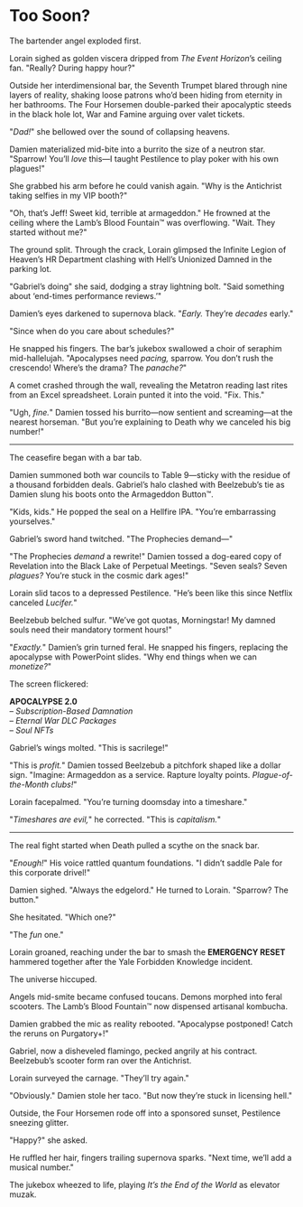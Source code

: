 # Too Soon?

The bartender angel exploded first.  

Lorain sighed as golden viscera dripped from *The Event Horizon*’s ceiling fan. "Really? During happy hour?"  

Outside her interdimensional bar, the Seventh Trumpet blared through nine layers of reality, shaking loose patrons who’d been hiding from eternity in her bathrooms. The Four Horsemen double-parked their apocalyptic steeds in the black hole lot, War and Famine arguing over valet tickets.  

"*Dad!*" she bellowed over the sound of collapsing heavens.  

Damien materialized mid-bite into a burrito the size of a neutron star. "Sparrow! You’ll *love* this—I taught Pestilence to play poker with his own plagues!"  

She grabbed his arm before he could vanish again. "Why is the Antichrist taking selfies in my VIP booth?"  

"Oh, that’s Jeff! Sweet kid, terrible at armageddon." He frowned at the ceiling where the Lamb’s Blood Fountain™️ was overflowing. "Wait. They started without me?"  

The ground split. Through the crack, Lorain glimpsed the Infinite Legion of Heaven’s HR Department clashing with Hell’s Unionized Damned in the parking lot.  

"Gabriel’s doing" she said, dodging a stray lightning bolt. "Said something about ‘end-times performance reviews.’"  

Damien’s eyes darkened to supernova black. "*Early.* They’re *decades* early."  

"Since when do you care about schedules?"  

He snapped his fingers. The bar’s jukebox swallowed a choir of seraphim mid-hallelujah. "Apocalypses need *pacing,* sparrow. You don’t rush the crescendo! Where’s the drama? The *panache?*"  

A comet crashed through the wall, revealing the Metatron reading last rites from an Excel spreadsheet. Lorain punted it into the void. "Fix. This."  

"Ugh, *fine.*" Damien tossed his burrito—now sentient and screaming—at the nearest horseman. "But you’re explaining to Death why we canceled his big number!"  

---  

The ceasefire began with a bar tab.  

Damien summoned both war councils to Table 9—sticky with the residue of a thousand forbidden deals. Gabriel’s halo clashed with Beelzebub’s tie as Damien slung his boots onto the Armageddon Button™️.  

"Kids, kids." He popped the seal on a Hellfire IPA. "You’re embarrassing yourselves."  

Gabriel’s sword hand twitched. "The Prophecies demand—"  

"The Prophecies *demand* a rewrite!" Damien tossed a dog-eared copy of Revelation into the Black Lake of Perpetual Meetings. "Seven seals? Seven *plagues?* You’re stuck in the cosmic dark ages!"  

Lorain slid tacos to a depressed Pestilence. "He’s been like this since Netflix canceled *Lucifer.*"  

Beelzebub belched sulfur. "We’ve got quotas, Morningstar! My damned souls need their mandatory torment hours!"  

"*Exactly.*" Damien’s grin turned feral. He snapped his fingers, replacing the apocalypse with PowerPoint slides. "Why end things when we can *monetize?*"  

The screen flickered:  

**APOCALYPSE 2.0**  
*– Subscription-Based Damnation*  
*– Eternal War DLC Packages*  
*– Soul NFTs*  

Gabriel’s wings molted. "This is sacrilege!"  

"This is *profit.*" Damien tossed Beelzebub a pitchfork shaped like a dollar sign. "Imagine: Armageddon as a service. Rapture loyalty points. *Plague-of-the-Month clubs!*"  

Lorain facepalmed. "You’re turning doomsday into a timeshare."  

"*Timeshares are evil,*" he corrected. "This is *capitalism.*"  

---  

The real fight started when Death pulled a scythe on the snack bar.  

"*Enough!*" His voice rattled quantum foundations. "I didn’t saddle Pale for this corporate drivel!"  

Damien sighed. "Always the edgelord." He turned to Lorain. "Sparrow? The button."  

She hesitated. "Which one?"  

"The *fun* one."  

Lorain groaned, reaching under the bar to smash the **EMERGENCY RESET** hammered together after the Yale Forbidden Knowledge incident.  

The universe hiccuped.  

Angels mid-smite became confused toucans. Demons morphed into feral scooters. The Lamb’s Blood Fountain™️ now dispensed artisanal kombucha.  

Damien grabbed the mic as reality rebooted. "Apocalypse postponed! Catch the reruns on Purgatory+!"  

Gabriel, now a disheveled flamingo, pecked angrily at his contract. Beelzebub’s scooter form ran over the Antichrist.  

Lorain surveyed the carnage. "They’ll try again."  

"Obviously." Damien stole her taco. "But now they’re stuck in licensing hell."  

Outside, the Four Horsemen rode off into a sponsored sunset, Pestilence sneezing glitter.  

"Happy?" she asked.  

He ruffled her hair, fingers trailing supernova sparks. "Next time, we’ll add a musical number."  

The jukebox wheezed to life, playing *It’s the End of the World* as elevator muzak.  
